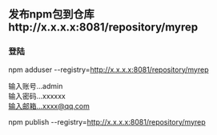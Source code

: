 ## 发布npm包到仓库http://x.x.x.x:8081/repository/myrep
### 登陆
npm adduser --registry=http://x.x.x.x:8081/repository/myrep

输入账号...admin  
输入密码...xxxxxx  
输入邮箱...xxxx@qq.com  

npm publish --registry=http://x.x.x.x:8081/repository/myrep

